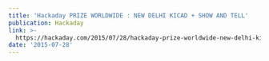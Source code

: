 ```yaml
---
title: 'Hackaday PRIZE WORLDWIDE : NEW DELHI KICAD + SHOW AND TELL'
publication: Hackaday
link: >-
  https://hackaday.com/2015/07/28/hackaday-prize-worldwide-new-delhi-kicad-show-and-tell/
date: '2015-07-28'
---
```


